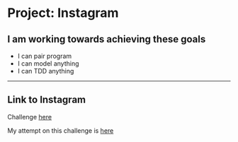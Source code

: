 # Project: Instagram

## I am working towards achieving these goals

- I can pair program
- I can model anything
- I can TDD anything

------

## Link to Instagram

Challenge [here](https://github.com/makersacademy/instagram-challenge)

My attempt on this challenge is [here](https://github.com/nelsonclaire/instagram-challenge)

